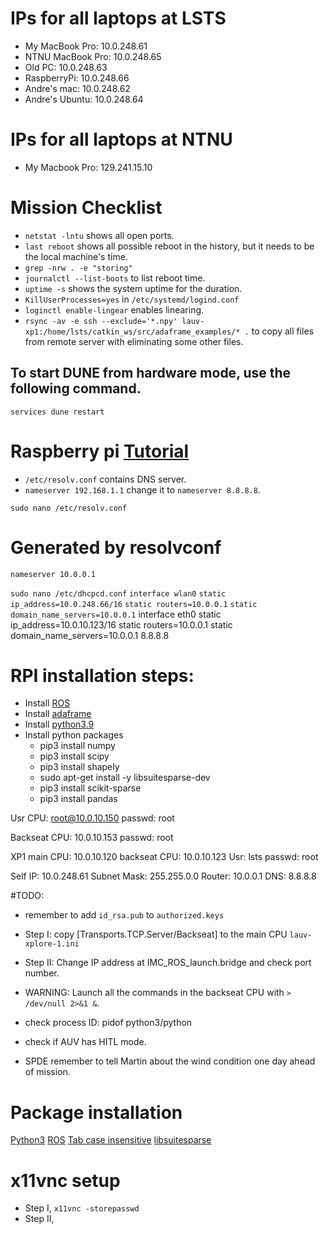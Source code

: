 # IPs for all laptops at LSTS
- My MacBook Pro: 10.0.248.61
- NTNU MacBook Pro: 10.0.248.65
- Old PC: 10.0.248.63
- RaspberryPi: 10.0.248.66
- Andre's mac: 10.0.248.62
- Andre's Ubuntu: 10.0.248.64

# IPs for all laptops at NTNU
- My Macbook Pro: 129.241.15.10

# Mission Checklist
- `netstat -lntu` shows all open ports. 
- `last reboot` shows all possible reboot in the history, but it needs to be the local machine's time.
- `grep -nrw . -e "storing"`
- `journalctl --list-boots` to list reboot time.
- `uptime -s` shows the system uptime for the duration.
- `KillUserProcesses=yes` in `/etc/systemd/logind.conf`
- `loginctl enable-lingear` enables linearing.
- `rsync -av -e ssh --exclude='*.npy' lauv-xp1:/home/lsts/catkin_ws/src/adaframe_examples/* .` to copy all files from remote server with eliminating some other files.

## To start DUNE from hardware mode, use the following command.
`services dune restart`

# Raspberry pi [Tutorial](https://pimylifeup.com/raspberry-pi-static-ip-address/)
- `/etc/resolv.conf` contains DNS server.
- `nameserver 192.168.1.1` change it to `nameserver 8.8.8.8`.

`sudo nano /etc/resolv.conf`
# Generated by resolvconf
`nameserver 10.0.0.1`

`sudo nano /etc/dhcpcd.conf`
`interface wlan0`
`static ip_address=10.0.248.66/16`
`static routers=10.0.0.1`
`static domain_name_servers=10.0.0.1`
interface eth0
static ip_address=10.0.10.123/16
static routers=10.0.0.1
static domain_name_servers=10.0.0.1 8.8.8.8

# RPI installation steps:
- Install [ROS](http://wiki.ros.org/noetic/Installation/Debian)
- Install [adaframe](https://github.com/NTNU-Adaptive-Sampling-Group/adaframe_examples)
- Install [python3.9](https://linuxize.com/post/how-to-install-python-3-9-on-debian-10/)
- Install python packages
  - pip3 install numpy
  - pip3 install scipy
  - pip3 install shapely
  - sudo apt-get install -y libsuitesparse-dev
  - pip3 install scikit-sparse
  - pip3 install pandas


Usr CPU: root@10.0.10.150
passwd: root

Backseat CPU: 10.0.10.153
passwd: root

XP1
main CPU: 10.0.10.120
backseat CPU: 10.0.10.123
Usr: lsts
passwd: root

Self IP: 10.0.248.61
Subnet Mask: 255.255.0.0
Router: 10.0.0.1
DNS: 8.8.8.8


#TODO:
- remember to add `id_rsa.pub` to `authorized.keys`

- Step I: copy [Transports.TCP.Server/Backseat] to the main CPU `lauv-xplore-1.ini`
- Step II: Change IP address at IMC_ROS_launch.bridge and check port number.

- WARNING: Launch all the commands in the backseat CPU with `> /dev/null 2>&1 &`.
- check process ID: pidof python3/python

- check if AUV has HITL mode.

- SPDE remember to tell Martin about the wind condition one day ahead of mission.

# Package installation
[Python3](https://linuxize.com/post/how-to-install-python-3-9-on-debian-10/)
[ROS]()
[Tab case insensitive](https://askubuntu.com/questions/87061/can-i-make-tab-auto-completion-case-insensitive-in-bash)
[libsuitesparse](https://zoomadmin.com/HowToInstall/UbuntuPackage/libsuitesparse-dev)


# x11vnc setup
- Step I, `x11vnc -storepasswd`
- Step II,
